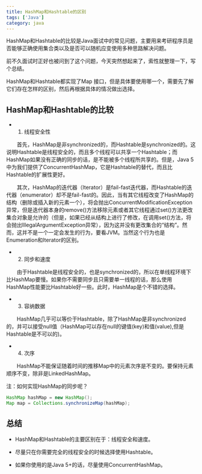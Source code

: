 ```yaml
---
title: HashMap和Hashtable的区别
tags: ['Java']
category: java
---
```


HashMap和Hashtable的比较是Java面试中的常见问题，主要用来考研程序员是否能够正确使用集合类以及是否可以随机应变使用多种思路解决问题。

前不久面试时正好也被问到了这个问题，今天突然想起来了，索性就整理一下，写个总结。

HashMap和Hashtable都实现了Map 接口，但是具体要使用哪一个，需要先了解它们存在怎样的区别，然后再根据具体的情况做出选择。

## HashMap和Hashtable的比较

- 1) 线程安全性

　　首先，HashMap是非synchronized的，而Hashtable是synchronized的。这说明Hashtable是线程安全的，而且多个线程可以共享一个Hashtable；而HashMap如果没有正确的同步的话，是不能被多个线程所共享的。但是，Java 5中为我们提供了ConcurrentHashMap，它是Hashtable的替代，而且比Hashtable的扩展性更好。

　　其次，HashMap的迭代器（Iterator）是fail-fast迭代器，而Hashtable的迭代器（enumerator）却不是fail-fast的。因此，当有其它线程改变了HashMap的结构（删除或插入新的元素一个），将会抛出ConcurrentModificationException异常，但是迭代器本身的remove()方法移除元素或者其它线程通过set()方法更改集合对象是允许的（但是，如果已经从结构上进行了修改，在调用set()方法，将会抛出IllegalArgumentException异常），因为这并没有更改集合的“结构”。然而，这并不是一个一定会发生的行为，要看JVM。当然这个行为也是Enumeration和Iterator的区别。

- 2) 同步和速度

　　由于Hashtable是线程安全的，也是synchronized的，所以在单线程环境下比HashMap要慢。如果你不需要同步且只需要单一线程的话，那么使用HashMap性能要比Hashtable好一些。此时，HashMap是个不错的选择。

- 3) 容纳数据

　　HashMap几乎可以等价于Hashtable，除了HashMap是非synchronized的，并可以接受null值（HashMap可以存在null的键值(key)和值(value),但是Hashtable是不可以的)。

- 4) 次序

　　HashMap不能保证随着时间的推移Map中的元素次序是不变的。要保持元素顺序不变，除非是LinkedHashMap。

注：如何实现HashMap的同步呢？

```Java
HashMap hashMap = new HashMap();
Map map = Collections.synchronizeMap(hashMap);
```

## 总结

- HashMap和Hashtable的主要区别在于：线程安全和速度。

- 尽量只在你需要完全的线程安全的时候选择使用Hashtable。

- 如果你使用的是Java 5+的话，尽量使用ConcurrentHashMap。
